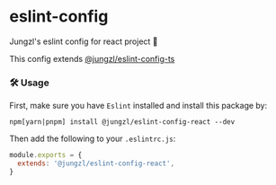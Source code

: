 # eslint-config
Jungzl's eslint config for react project 🦄

This config extends [@jungzl/eslint-config-ts](https://github.com/jungzl/eslint-config/tree/main/packages/typescript)

### 🛠️ Usage

First, make sure you have `Eslint` installed and install this package by:

```npm
npm[yarn|pnpm] install @jungzl/eslint-config-react --dev
```
Then add the following to your `.eslintrc.js`:

```js
module.exports = {
  extends: '@jungzl/eslint-config-react',
}
```
